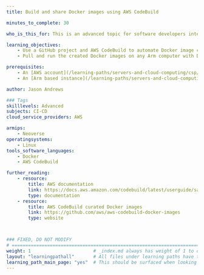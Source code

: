 ```yaml
---
title: Build and share Docker images using AWS CodeBuild

minutes_to_complete: 30

who_is_this_for: This is an advanced topic for software developers interested in using AWS CodeBuild to automate container build tasks.

learning_objectives:
    - Use a GitHub project and AWS CodeBuild to automate Docker image creation
    - Pull and run the created Docker images on any Arm computer with Docker installed

prerequisites:
    - An [AWS account](/learning-paths/servers-and-cloud-computing/csp/aws/) for accessing AWS cloud services.
    - An [Arm based instance](/learning-paths/servers-and-cloud-computing/csp/) from a cloud service provider or any Arm server, laptop, or single-board computer running [Docker](/install-guides/docker/) used to run the created images

author: Jason Andrews

### Tags
skilllevels: Advanced
subjects: CI-CD
cloud_service_providers: AWS

armips:
    - Neoverse
operatingsystems:
    - Linux
tools_software_languages:
    - Docker
    - AWS CodeBuild

further_reading:
    - resource:
        title: AWS documentation
        link: https://docs.aws.amazon.com/codebuild/latest/userguide/sample-docker.html
        type: documentation
    - resource:
        title: AWS CodeBuild curated Docker images
        link: https://github.com/aws/aws-codebuild-docker-images 
        type: website



### FIXED, DO NOT MODIFY
# ================================================================================
weight: 1                       # _index.md always has weight of 1 to order correctly
layout: "learningpathall"       # All files under learning paths have this same wrapper
learning_path_main_page: "yes"  # This should be surfaced when looking for related content. Only set for _index.md of learning path content.
---
```

